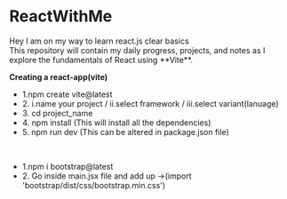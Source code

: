 # ReactWithMe
<p>
  Hey I am on my way to learn react.js clear basics </br>
  This repository will contain my daily progress, projects, and notes as I explore the fundamentals of React using **Vite**.</br>
</p>


<b>Creating a react-app(vite)</b><br>
<ul>
  <li>
    1.npm create vite@latest
  </li>
  <li>
    2. i.name your project / ii.select framework / iii.select variant(lanuage)
  </li>
  <li>
    3. cd project_name
  </li>
  <li>
    4. npm install (This will install all the dependencies)
  </li>
  <li>
    5. npm run dev (This can be altered in package.json file)
  </li>
</ul>

<br>

<ul>
  <li>
    1.npm i bootstrap@latest
  </li>
  <li>
    2. Go inside main.jsx file and add up ->(import 'bootstrap/dist/css/bootstrap.min.css')
  </li>
</ul>
